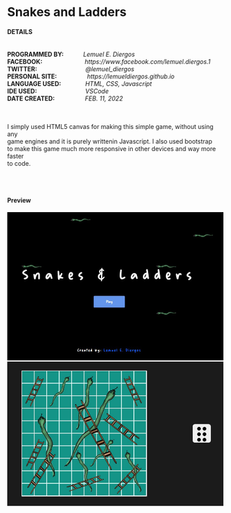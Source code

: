 <h1>Snakes and Ladders</h1>
<h4>DETAILS</h4>
<br>
    <b>PROGRAMMED BY: &emsp;&emsp;&emsp;</b><i>Lemuel E. Diergos</i><br>
    <b>FACEBOOK:&emsp;&emsp;&emsp;&emsp;&emsp;&emsp;&emsp;</b><i>https://www.facebook.com/lemuel.diergos.1</i><br>
    <b>TWITTER:&emsp;&emsp;&emsp;&emsp;&emsp;&emsp;&emsp;&emsp;</b><i>@lemuel_diergos</i><br>
    <b>PERSONAL SITE:&emsp;&emsp;&emsp;&emsp;&emsp;</b><i>https://lemueldiergos.github.io</i><br>
    <b>LANGUAGE USED:&emsp;&emsp;&emsp;&emsp;</b><i>HTML, CSS, Javascript</i><br>
    <b>IDE USED:&emsp;&emsp;&emsp;&emsp;&emsp;&emsp;&emsp;&emsp;</b><i>VSCode</i><br>
    <b>DATE CREATED:&emsp;&emsp;&emsp;&emsp;&emsp;</b><i>FEB. 11, 2022</i><br>
 <br><br>
<p>
    I simply used HTML5 canvas for making this simple game, without using any <br>
    game engines and it is purely writtenin Javascript. I also used bootstrap <br>
    to make this game much more responsive in other devices and way more faster <br>
    to code. 
</p>
 
 <br><br>
 <h4>Preview</h4>
 <img width="500" src="assets/sampleIMG2.JPG"/>
 <img width="500" src="assets/sampleIMG.JPG"/>
